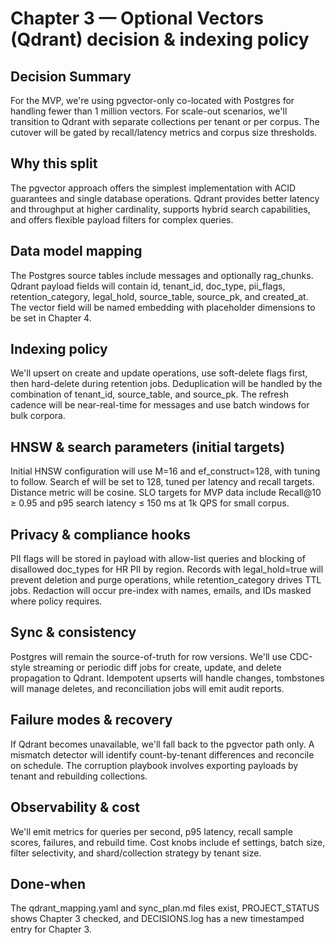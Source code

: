 # Chapter 3 — Optional Vectors (Qdrant) decision & indexing policy

## Decision Summary
For the MVP, we're using pgvector-only co-located with Postgres for handling fewer than 1 million vectors. For scale-out scenarios, we'll transition to Qdrant with separate collections per tenant or per corpus. The cutover will be gated by recall/latency metrics and corpus size thresholds.

## Why this split
The pgvector approach offers the simplest implementation with ACID guarantees and single database operations. Qdrant provides better latency and throughput at higher cardinality, supports hybrid search capabilities, and offers flexible payload filters for complex queries.

## Data model mapping
The Postgres source tables include messages and optionally rag_chunks. Qdrant payload fields will contain id, tenant_id, doc_type, pii_flags, retention_category, legal_hold, source_table, source_pk, and created_at. The vector field will be named embedding with placeholder dimensions to be set in Chapter 4.

## Indexing policy
We'll upsert on create and update operations, use soft-delete flags first, then hard-delete during retention jobs. Deduplication will be handled by the combination of tenant_id, source_table, and source_pk. The refresh cadence will be near-real-time for messages and use batch windows for bulk corpora.

## HNSW & search parameters (initial targets)
Initial HNSW configuration will use M=16 and ef_construct=128, with tuning to follow. Search ef will be set to 128, tuned per latency and recall targets. Distance metric will be cosine. SLO targets for MVP data include Recall@10 ≥ 0.95 and p95 search latency ≤ 150 ms at 1k QPS for small corpus.

## Privacy & compliance hooks
PII flags will be stored in payload with allow-list queries and blocking of disallowed doc_types for HR PII by region. Records with legal_hold=true will prevent deletion and purge operations, while retention_category drives TTL jobs. Redaction will occur pre-index with names, emails, and IDs masked where policy requires.

## Sync & consistency
Postgres will remain the source-of-truth for row versions. We'll use CDC-style streaming or periodic diff jobs for create, update, and delete propagation to Qdrant. Idempotent upserts will handle changes, tombstones will manage deletes, and reconciliation jobs will emit audit reports.

## Failure modes & recovery
If Qdrant becomes unavailable, we'll fall back to the pgvector path only. A mismatch detector will identify count-by-tenant differences and reconcile on schedule. The corruption playbook involves exporting payloads by tenant and rebuilding collections.

## Observability & cost
We'll emit metrics for queries per second, p95 latency, recall sample scores, failures, and rebuild time. Cost knobs include ef settings, batch size, filter selectivity, and shard/collection strategy by tenant size.

## Done-when
The qdrant_mapping.yaml and sync_plan.md files exist, PROJECT_STATUS shows Chapter 3 checked, and DECISIONS.log has a new timestamped entry for Chapter 3.